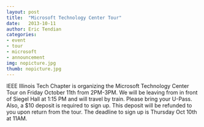 ```yaml
---
layout: post
title:  "Microsoft Technology Center Tour"
date:   2013-10-11
author: Eric Tendian
categories: 
- event
- tour
- microsoft
- announcement
img: nopicture.jpg
thumb: nopicture.jpg
---
```


IEEE Illinois Tech Chapter is organizing the Microsoft Technology Center Tour on Friday October 11th from 2PM-3PM. We will be leaving from in front of Siegel Hall at 1:15 PM and will travel by train. Please bring your U-Pass. Also, a $10 deposit is required to sign up. This deposit will be refunded to you upon return from the tour. The deadline to sign up is Thursday Oct 10th at 11AM.

